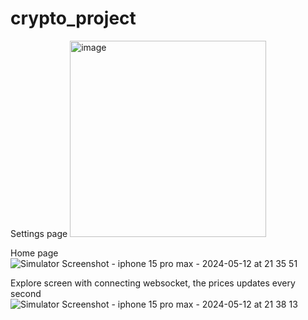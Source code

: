 # crypto_project


Settings page
<img width="314" alt="image" src="https://github.com/rahimov27/crypto-app-flutter/assets/89564054/ce29a879-80ec-48c8-b8e7-664dff130624">


Home page 
![Simulator Screenshot - iphone 15 pro max - 2024-05-12 at 21 35 51](https://github.com/rahimov27/crypto-app-flutter/assets/89564054/e44d3cdd-8a91-43c3-adba-f2155c4627e4)


Explore screen with connecting websocket, the prices updates every second
![Simulator Screenshot - iphone 15 pro max - 2024-05-12 at 21 38 13](https://github.com/rahimov27/crypto-app-flutter/assets/89564054/22430c85-4f21-499f-a44a-e5af9be79fd9)

